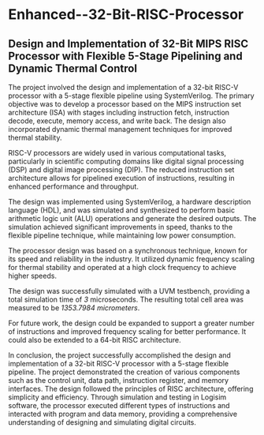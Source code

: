 # Enhanced--32-Bit-RISC-Processor
## Design and Implementation of 32-Bit MIPS RISC Processor with Flexible 5-Stage Pipelining and Dynamic Thermal Control
The project involved the design and implementation of a 32-bit RISC-V processor with a 5-stage flexible pipeline using SystemVerilog. The primary objective was to develop a processor based on the MIPS instruction set architecture (ISA) with stages including instruction fetch, instruction decode, execute, memory access, and write back. The design also incorporated dynamic thermal management techniques for improved thermal stability.

RISC-V processors are widely used in various computational tasks, particularly in scientific computing domains like digital signal processing (DSP) and digital image processing (DIP). The reduced instruction set architecture allows for pipelined execution of instructions, resulting in enhanced performance and throughput.

The design was implemented using SystemVerilog, a hardware description language (HDL), and was simulated and synthesized to perform basic arithmetic logic unit (ALU) operations and generate the desired outputs. The simulation achieved significant improvements in speed, thanks to the flexible pipeline technique, while maintaining low power consumption.

The processor design was based on a synchronous technique, known for its speed and reliability in the industry. It utilized dynamic frequency scaling for thermal stability and operated at a high clock frequency to achieve higher speeds.

The design was successfully simulated with a UVM testbench, providing a total simulation time of *3* microseconds. The resulting total cell area was measured to be *1353.7984 micrometers*.

For future work, the design could be expanded to support a greater number of instructions and improved frequency scaling for better performance. It could also be extended to a 64-bit RISC architecture.

In conclusion, the project successfully accomplished the design and implementation of a 32-bit RISC-V processor with a 5-stage flexible pipeline. The project demonstrated the creation of various components such as the control unit, data path, instruction register, and memory interfaces. The design followed the principles of RISC architecture, offering simplicity and efficiency. Through simulation and testing in Logisim software, the processor executed different types of instructions and interacted with program and data memory, providing a comprehensive understanding of designing and simulating digital circuits.
